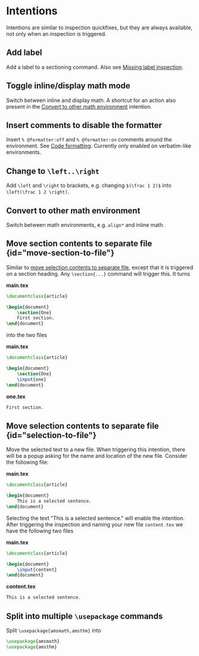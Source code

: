 # Intentions

Intentions are similar to inspection quickfixes, but they are always available, not only when an inspection is triggered.

## Add label

Add a label to a sectioning command. Also see [Missing label inspection](Conventions#Missing-labels).

## Toggle inline/display math mode

Switch between inline and display math. A shortcut for an action also present in the [Convert to other math environment](Intentions#convert-to-other-math-environment) intention.

## Insert comments to disable the formatter

Insert `% @formatter:off` and `% @formatter:on` comments around the environment.
See [Code formatting](Code-formatting).
Currently only enabled on verbatim-like environments.

## Change to `\left..\right`

Add `\left` and `\right` to brackets, e.g. changing `$(\frac 1 2)$` into `\left(\frac 1 2 \right)`.

## Convert to other math environment

Switch between math environments, e.g. `align*` and inline math.

## Move section contents to separate file {id="move-section-to-file"}
Similar to [move selection contents to separate file](Intentions#selection-to-file), except that it is triggered on
a section heading. Any `\section{...}` command will trigger this. It turns

**main.tex**

```latex
\documentclass{article}

\begin{document}
    \section{One}
    First section.
\end{document}
```

into the two files

**main.tex**

```latex
\documentclass{article}

\begin{document}
    \section{One}
    \input{one}
\end{document}
```

**one.tex**

```latex
First section.
```

## Move selection contents to separate file {id="selection-to-file"}
Move the selected text to a new file. When triggering this intention, there will be a popup asking for the name and
location of the new file. Consider the following file:

**main.tex**

```latex
\documentclass{article}

\begin{document}
    This is a selected sentence.
\end{document}
```

Selecting the text "This is a selected sentence." will enable the intention. After triggering the inspection and naming
your new file `content.tex` we have the following two files

**main.tex**

```latex
\documentclass{article}

\begin{document}
    \input{content}
\end{document}
```

**content.tex**

```latex
This is a selected sentence.
```

## Split into multiple `\usepackage` commands

Split `\usepackage{amsmath,amsthm}` into

```latex
\usepackage{amsmath}
\usepackage{amsthm}
```

